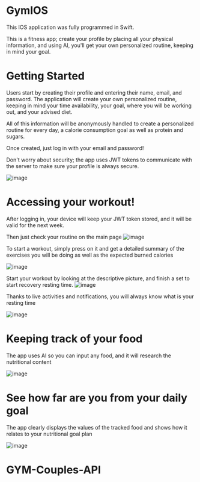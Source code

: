 # GymIOS


This IOS application was fully programmed in Swift.

This is a fitness app; create your profile by placing all your physical information, and using AI, you'll get your own personalized routine, keeping in mind your goal.

# Getting Started

Users start by creating their profile and entering their name, email, and password. The application will create your own personalized routine, keeping in mind your time availability, your goal, where you will be working out, and your advised diet.

All of this information will be anonymously handled to create a personalized routine for every day, a calorie consumption goal as well as protein and sugars.

Once created, just log in with your email and password!

Don't worry about security; the app uses JWT tokens to communicate with the server to make sure your profile is always secure. 

![image](https://github.com/user-attachments/assets/871892ac-ded1-45d6-a87f-bd7bce5949a5)

# Accessing your workout!

After logging in, your device will keep your JWT token stored, and it will be valid for the next week.

Then just check your routine on the main page 
![image](https://github.com/user-attachments/assets/17227519-7285-4d65-9dec-28ff6bc50672)


To start a workout, simply press on it and get a detailed summary of the exercises you will be doing as well as the expected burned calories 

![image](https://github.com/user-attachments/assets/6ca7773b-c59a-4e18-b257-5dd5870fbe9e)

Start your workout by looking at the descriptive picture, and finish a set to start recovery resting time. 
![image](https://github.com/user-attachments/assets/3b329a5e-5d42-4456-a66d-fdfe76f917f3)

Thanks to live activities and notifications, you will always know what is your resting time

![image](https://github.com/user-attachments/assets/863eceba-4a7d-4dbe-bf15-8861dcccec22)


# Keeping track of your food 

The app uses AI so you can input any food, and it will research the nutritional content

![image](https://github.com/user-attachments/assets/0a37e332-9fd1-4348-be5d-e5fa6ca51904)

# See how far are you from your daily goal 

The app clearly displays the values of the tracked food and shows how it relates to your nutritional goal plan 

![image](https://github.com/user-attachments/assets/98997647-36b1-436a-b79e-19ddac21bb31)

# GYM-Couples-API
